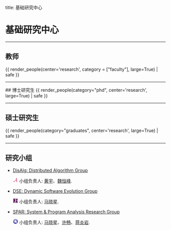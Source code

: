 title: 基础研究中心

# 基础研究中心
<hr>

## 教师
{{ render_people(center='research', category = ["faculty"], large=True) | safe }}


<hr>
## 博士研究生
{{ render_people(category="phd", center='research', large=True) | safe }}
<hr>

## 硕士研究生
{{ render_people(category="graduates", center='research', large=True) | safe }}
<hr>

## 研究小组
- [DisAlg: Distributed Algorithm Group](https://github.com/Disalg-ICS-NJU/disalg-nju)

    ![](/static/img/logo-disalg-small.png) 小组负责人: [黄宇](http://cs.nju.edu.cn/yuhuang)、[魏恒峰](/people/hengfengwei/).

- [DSE: Dynamic Software Evolution Group](../../dse)

    ![](/static/img/logo-dse-small.png) 小组负责人: [马晓星](/people/xiaoxingma).

- [SPAR: System & Program Analysis Research Group](../../spar)

    ![](/static/img/logo-spar-small.png) 小组负责人: [马晓星](/people/xiaoxingma)、[许畅](http://cs.nju.edu.cn/changxu)、[蒋炎岩](/people/yyjiang).

